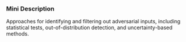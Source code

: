 ### Mini Description

Approaches for identifying and filtering out adversarial inputs, including statistical tests, out-of-distribution detection, and uncertainty-based methods.

